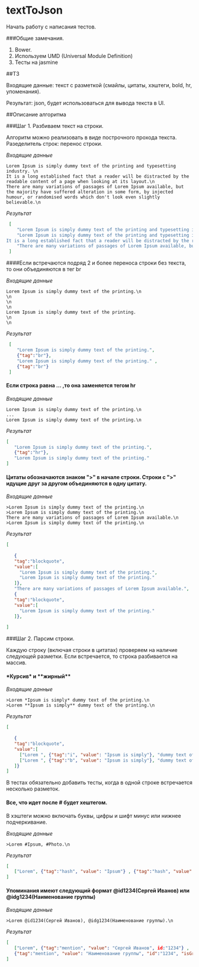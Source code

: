 # textToJson

Начать работу с написания тестов.

###Общие замечания.
1. Bower.
2. Используем UMD (Universal Module Definition)
3. Тесты на jasmine


##ТЗ

Входящие данные: текст с разметкой (смайлы, цитаты, хэштеги, bold, hr, упоменания).

Результат: json, будет использоваться для вывода текста в UI.

##Описание алгоритма

###Шаг 1. Разбиваем текст на строки.

Алгоритм можно реализовать в виде построчного прохода текста.
Разеделитель строк: перенос строки.

*Входящие данные*

```
Lorem Ipsum is simply dummy text of the printing and typesetting industry. \n
It is a long established fact that a reader will be distracted by the readable content of a page when looking at its layout.\n
There are many variations of passages of Lorem Ipsum available, but the majority have suffered alteration in some form, by injected humour, or randomised words which don't look even slightly believable.\n
```
*Результат*
``` json
 [
    "Lorem Ipsum is simply dummy text of the printing and typesetting industry.",
    "Lorem Ipsum is simply dummy text of the printing and typesetting industry. \n
It is a long established fact that a reader will be distracted by the readable content of a page when looking at its layout." , 
    "There are many variations of passages of Lorem Ipsum available, but the majority have suffered alteration in some form, by injected humour, or randomised words which don't look even slightly believable."
 ]
```

####Если встречаются подряд 2 и более переноса строки без текста, то они объединяются в тег br

*Входящие данные*
```
Lorem Ipsum is simply dummy text of the printing.\n
\n
\n
\n
Lorem Ipsum is simply dummy text of the printing.
\n
\n
```
*Результат*
``` json
 [
    "Lorem Ipsum is simply dummy text of the printing.",
    {"tag":"br"},
    "Lorem Ipsum is simply dummy text of the printing." , 
    {"tag":"br"}
 ]
``` 
#### Если строка равна ...   ,то она заменяется тегом hr
 
 *Входящие данные*
 ```
Lorem Ipsum is simply dummy text of the printing.\n
...
Lorem Ipsum is simply dummy text of the printing.\n
 ```
 *Результат*
 ``` json
 [
    "Lorem Ipsum is simply dummy text of the printing.",
    {"tag":"hr"},
    "Lorem Ipsum is simply dummy text of the printing."
 ]
``` 

#### Цитаты обозначаются знаком ">" в начале строки. Строки с ">" идущие друг за другом объединяются в одну цитату. 
 *Входящие данные*
 ```
>Lorem Ipsum is simply dummy text of the printing.\n
>Lorem Ipsum is simply dummy text of the printing.\n
There are many variations of passages of Lorem Ipsum available.\n
>Lorem Ipsum is simply dummy text of the printing.\n
 ```
 *Результат*
 ``` json
 [
    
    {
    "tag":"blockquote", 
    "value":[
      "Lorem Ipsum is simply dummy text of the printing.",
      "Lorem Ipsum is simply dummy text of the printing."
    ]},
    "There are many variations of passages of Lorem Ipsum available.",
    {
    "tag":"blockquote", 
    "value":[
      "Lorem Ipsum is simply dummy text of the printing."
    ]},
   
 ]
``` 


###Шаг 2. Парсим строки.

Каждую строку (включая строки в цитатах) проверяем на наличие следующей разметки.
Если встречается, то строка разбивается на массив.

####  \*Курсив\* и \*\*жирный\*\*

 *Входящие данные*
 ```
>Lorem *Ipsum is simply* dummy text of the printing.\n
>Lorem **Ipsum is simply** dummy text of the printing.\n
 ```
 *Результат*
 ``` json
 [
    
    {
    "tag":"blockquote", 
    "value":[
      ["Lorem ", {"tag":"i", "value": "Ipsum is simply"}, "dummy text of the printing."],
      ["Lorem ", {"tag":"b", "value": "Ipsum is simply"}, "dummy text of the printing."],
    ]}
 ]
``` 
В тестах обязательно добавить тесты, когда в одной строке встречается несколько разметок.


####  Все, что идет после # будет хештегом.

В хэштеги можно включать буквы, цифры и шифт минус или нижнее подчеркивание.

 *Входящие данные*
 ```
>Lorem #Ipsum, #Photo.\n
 ```
 *Результат*
 ``` json
 [
    ["Lorem", {"tag":"hash", "value": "Ipsum"} , {"tag":"hash", "value": "Photo"} , "." ]
 ]
``` 

####  Упоминания имеют следующий формат @id1234(Сергей Иванов) или @idg1234(Наименование группы)


 *Входящие данные*
 ```
>Lorem @id1234(Сергей Иванов), @idg1234(Наименование группы).\n
 ```
 *Результат*
 ``` json
 [
    ["Lorem", {"tag":"mention", "value": "Сергей Иванов", id:"1234"} , 
    {"tag":"mention", "value": "Наименование группы", "id":"1234", "isGroup": true} , "." ]
 ]
``` 


